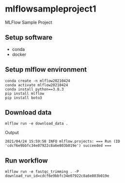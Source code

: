 # mlflowsampleproject1
MLFlow Sample Project

## Setup software

- conda
- docker

## Setup mlflow environment

```
conda create -n mlflow20210424
conda activate mlflow20210424
conda install python==3.8.3
pip install mlflow
pip install boto3
```

## Download data

```
mlflow run -e download_data .
```

Output

```
2021/04/24 15:59:58 INFO mlflow.projects: === Run (ID 'cdcf6e9bbfc34e07922c8a6e803b019e') succeeded ===
```

## Run workflow

```
mlflow run -e fastqc_trimming . -P download_run_id=cdcf6e9bbfc34e07922c8a6e803b019e
```
